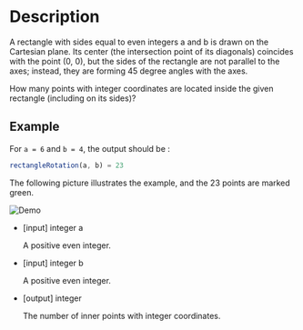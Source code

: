 # Description

A rectangle with sides equal to even integers a and b is drawn on the Cartesian plane. Its center (the intersection point of its diagonals) coincides with the point (0, 0), but the sides of the rectangle are not parallel to the axes; instead, they are forming 45 degree angles with the axes.

How many points with integer coordinates are located inside the given rectangle (including on its sides)?

## Example

For `a = 6` and `b = 4`, the output should be :

```javascript
rectangleRotation(a, b) = 23
```

The following picture illustrates the example, and the 23 points are marked green.

![Demo](https://codefightsuserpics.s3.amazonaws.com/tasks/rectangleRotation/img/rectangle.png)

- [input] integer a

  A positive even integer.

- [input] integer b

  A positive even integer.

- [output] integer

  The number of inner points with integer coordinates.
